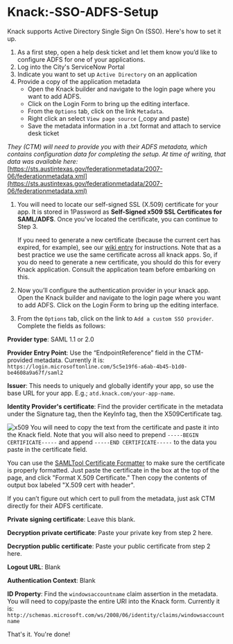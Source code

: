 # Knack:-SSO-ADFS-Setup

Knack supports Active Directory Single Sign On \(SSO\). Here's how to set it up.

1. As a first step, open a help desk ticket and let them know you’d like to configure ADFS for one of your applications. 
2. Log into the City's ServiceNow Portal 
3. Indicate you want to set up `Active Directory` on an application
4. Provide a copy of the application metadata 
   * Open the Knack builder and navigate to the login page where you want to add ADFS. 
   * Click on the Login Form to bring up the editing interface. 
   * From the `Options` tab, click on the link `Metadata`. 
   * Right click an select `View page source` \(\_copy and paste\)
   * Save the metadata information in a .txt format and attach to service desk ticket

_They \(CTM\) will need to provide you with their ADFS metadata, which contains configuration data for completing the setup. At time of writing, that data was available here:_ [https://sts.austintexas.gov/federationmetadata/2007-06/federationmetadata.xml](https://sts.austintexas.gov/federationmetadata/2007-06/federationmetadata.xml)

1. You will need to locate our self-signed SSL \(X.509\) certificate for your app. It is stored in 1Password as **Self-Signed x509 SSL Certificates for SAML/ADFS**. Once you've located the certificate, you can continue to Step 3.

   If you need to generate a new certificate \(because the current cert has expired, for example\), see our [wiki entry](https://github.com/cityofaustin/atd-data-tech/wiki/Knack:-SSL-Certificate-Management) for instructions. Note that as a best practice we use the same certificate across all knack apps. So, if you do need to generate a new certificate, you should do this for every Knack application. Consult the application team before embarking on this.

2. Now you’ll configure the authentication provider in your knack app. Open the Knack builder and navigate to the login page where you want to add ADFS. Click on the Login Form to bring up the editing interface.
3. From the `Options` tab, click on the link to `Add a custom SSO provider`. Complete the fields as follows:

**Provider type**: SAML 1.1 or 2.0

**Provider Entry Point**: Use the “EndpointReference” field in the CTM-provided metadata. Currently it is: `https://login.microsoftonline.com/5c5e19f6-a6ab-4b45-b1d0-be4608a9a67f/saml2`

**Issuer**: This needs to uniquely and globally identify your app, so use the base URL for your app. E.g.; `atd.knack.com/your-app-name`.

**Identity Provider's certificate**: Find the provider certificate in the metadata under the Signature tag, then the KeyInfo tag, then the X509Certificate tag.

![x509](https://github.com/cityofaustin/atd-data-tech/blob/master/images/x509_cert.png) You will need to copy the text from the certificate and paste it into the Knack field. Note that you will also need to prepend `-----BEGIN CERTIFICATE-----` and append `-----END CERTIFICATE-----` to the data you paste in the certificate field.

You can use the [SAMLTool Certificate Formatter](https://www.samltool.com/format_x509cert.php) to make sure the certificate is properly formatted. Just paste the certificate in the box at the top of the page, and click "Format X.509 Certificate." Then copy the contents of output box labeled "X.509 cert with header".

If you can’t figure out which cert to pull from the metadata, just ask CTM directly for their ADFS certificate.

**Private signing certificate**: Leave this blank.

**Decryption private certificate**: Paste your private key from step 2 here.

**Decryption public certificate**: Paste your public certificate from step 2 here.

**Logout URL**: Blank

**Authentication Context**: Blank

**ID Property**: Find the `windowsaccountname` claim assertion in the metadata. You will need to copy/paste the entire URI into the Knack form. Currently it is: `http://schemas.microsoft.com/ws/2008/06/identity/claims/windowsaccountname`

That's it. You're done!

